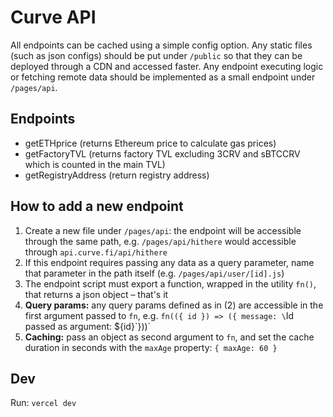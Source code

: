 # Curve API

All endpoints can be cached using a simple config option.
Any static files (such as json configs) should be put under `/public` so that they can be deployed through a CDN and accessed faster. Any endpoint executing logic or fetching remote data should be implemented as a small endpoint under `/pages/api`.

## Endpoints
- getETHprice (returns Ethereum price to calculate gas prices)
- getFactoryTVL (returns factory TVL excluding 3CRV and sBTCCRV which is counted in the main TVL)
- getRegistryAddress (return registry address)




## How to add a new endpoint

1. Create a new file under `/pages/api`: the endpoint will be accessible through the same path, e.g. `/pages/api/hithere` would accessible through `api.curve.fi/api/hithere`
2. If this endpoint requires passing any data as a query parameter, name that parameter in the path itself (e.g. `/pages/api/user/[id].js`)
3. The endpoint script must export a function, wrapped in the utility `fn()`, that returns a json object – that's it
4. **Query params:** any query params defined as in (2) are accessible in the first argument passed to `fn`, e.g. `fn(({ id }) => ({ message: \`Id passed as argument: ${id}\`}))`
5. **Caching:** pass an object as second argument to `fn`, and set the cache duration in seconds with the `maxAge` property: `{ maxAge: 60 }`

## Dev

Run: `vercel dev`
